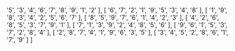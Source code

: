 '5', '3', '4',
'6', '7', '8',
'9', '1', '2'
],
[
'6', '7', '2',
'1', '9', '5',
'3', '4', '8'
],
[
'1', '9', '8',
'3', '4', '2',
'5', '6', '7'
],
[
'8', '5', '9',
'7', '6', '1',
'4', '2', '3'
],
[
'4', '2', '6',
'8', '5', '3',
'7', '9', '1'
],
[
'7', '1', '3',
'9', '2', '4',
'8', '5', '6'
],
[
'9', '6', '1',
'5', '3', '7',
'2', '8', '4'
],
[
'2', '8', '7',
'4', '1', '9',
'6', '3', '5'
],
[
'3', '4', '5',
'2', '8', '6',
'1', '7', '9'
]
]
​